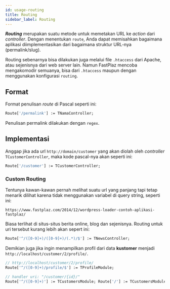 ```yaml
---
id: usage-routing
title: Routing
sidebar_label: Routing
---
```


**_Routing_** merupakan suatu metode untuk memetakan URL ke _action_ dari _controller_. Dengan menentukan `route`, Anda dapat memisahkan bagaimana aplikasi diimplementasikan dari bagaimana struktur URL-nya (permalink/slug).

Routing sebenarnya bisa dilakukan juga melalui file `.htaccess` dari Apache, atau sejenisnya dari web server lain. Namun FastPlaz mencoba mengakomodir semuanya, bisa dari `.htaccess` maupun dengan menggunakan konfigurasi `routing`.

## Format

Format penulisan _route_ di Pascal seperti ini:
```pascal
Route['/permalink'] := TNamaController;
```

Penulisan permalink dilakukan dengan `regex`.

## Implementasi

Anggap jika ada url `http://domain/customer` yang akan diolah oleh _controller_ `TCustomerController`, maka kode pascal-nya akan seperti ini:

```pascal
Route['/customer'] := TCustomerController;
```

### Custom Routing

Tentunya kawan-kawan pernah melihat suatu url yang panjang tapi tetap menarik dilihat karena tidak menggunakan variabel di query string, seperti ini:
```
https://www.fastplaz.com/2014/12/wordpress-loader-contoh-aplikasi-fastplaz/
```
Biasa terlihat di situs-situs berita online, blog dan sejenisnya. Routing untuk uri tersebut kurang lebih akan sepert ini:

```pascal
Route['^/([0-9]+)/([0-9]+)/(.*)/$'] := TNewsController; 
```

Demikian juga jika ingin menampilkan profil dari data **kustomer** menjadi `http://localhost/customer/2/profile/`.

```pascal
// http://localhost/customer/2/profile/
Route['^/([0-9]+)/profile/$'] := TProfileModule; 

// handler uri: "/customer/{id}/"
Route['^/([0-9]+)'] := TCustomersModule; Route['/'] := TCustomersModule;
```
